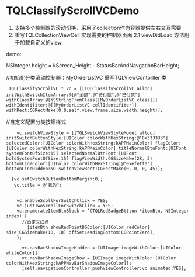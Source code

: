 # TQLClassifyScrollVCDemo
1. 支持多个控制器的滚动切换，采用了collection作为容器提供左右交互需要
2. 重写TQLCollectionViewCell 实现需要的控制器页面
   2.1  viewDidLoad 方法用于加载自定义的view  



demo:
 
 
 NSInteger height = kScreen_Height - StatusBarAndNavgationBarHeight;
 
 //初始化分类滚动控制器：MyOrderListVC 重写TQLViewContorller 类
 
     TQLClassifyScrollVC * vc = [[TQLClassifyScrollVC alloc] initWithSwitchItemArray:@[@"全部",@"待付款",@"已付款"] withClassArray:@[NSStringFromClass([MyOrderListVC class])] withIdentifiter:@[[MyOrderListVC cellIdentifiter]] withRect:CGRectMake(0,0,self.view.frame.size.width,height)];
           
       
//自定义配置分类按钮样式        
        
        vc.switchViewStyle = [[TQLSwitchViewStyleModel alloc] initSwitchButtonStyle:[UIColor colorWithHexString:@"0x333333"] selectedColor:[UIColor colorWithHexString:kAPPMainColor] flagColor:[UIColor colorWithHexString:kAPPMainColor] titleNormalBtnFont:[UIFont systemFontOfSize:15] selectedNormalBtnFont:[UIFont boldSystemFontOfSize:15] flagViewWidth:CGSizeMake(28, 3) bottomLineColor:[UIColor colorWithHexString:@"0xefeff0"] bottonLineHidden:NO switchViewRect:CGRectMake(0, 0, 0, 45)];
    
      [vc setSwitchButtonBottomMargin:0];
       vc.title = @"我的";
       
       
        vc.enableScollForSwitchClick = YES;
        vc.justTwoScrollForSwitchClick = YES;
        vc.enumerateItemBtnBlock = ^(TQLRedBadgeBttton *itemBtn, NSInteger index) {
          //自定义红点
            [itemBtn showRedPointBGColor:[UIColor redColor] size:CGSizeMake(10, 10) offSetLeadingBottom:CGPointZero];
        };
          
          vc.navBarShadowImageHidden = [UIImage imageWithColor:[UIColor whiteColor]];
          vc.navBarShadowImageShow = [UIImage imageWithColor:[UIColor colorWithHexString:kAPPNavBarShadowImageColor]];
          [self.navigationController pushViewController:vc animated:YES];
